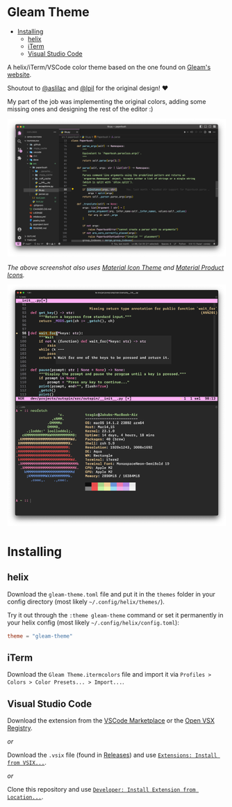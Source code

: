 # Gleam Theme

- [Installing](#installing)
  - [helix](#helix)
  - [iTerm](#iterm)
  - [Visual Studio Code](#visual-studio-code)


A helix/iTerm/VSCode color theme based on the one found on [Gleam's website](https://gleam.run). 

Shoutout to [@aslilac](https://github.com/aslilac) and
[@lpil](https://github.com/lpil) for the original design! ❤️

My part of the job was implementing the original colors, adding some missing
ones and designing the rest of the editor :)

![Screenshot showing the Gleam Theme in VSCode](assets/vscode.png)

*The above screenshot also uses [Material Icon Theme](https://marketplace.visualstudio.com/items?itemName=PKief.material-icon-theme) and [Material Product Icons](https://marketplace.visualstudio.com/items?itemName=PKief.material-product-icons).*

![Screenshot showing the Gleam Theme in VSCode](assets/helix-iterm.png)
<br>

# Installing

## helix

Download the `gleam-theme.toml` file and put it in the `themes` folder in your config directory (most likely `~/.config/helix/themes/`).

Try it out through the `:theme gleam-theme` command or set it permanently in your helix config (most likely `~/.config/helix/config.toml`):
```toml
theme = "gleam-theme"
```

## iTerm

Download the `Gleam Theme.itermcolors` file and import it via `Profiles > Colors > Color Presets... > Import...`.

## Visual Studio Code

Download the extension from the [VSCode Marketplace](https://marketplace.visualstudio.com/items?itemName=trag1c.gleam-theme) or the [Open VSX Registry](https://open-vsx.org/extension/trag1c/gleam-theme).

*or*

Download the `.vsix` file (found in [Releases](https://github.com/trag1c/gleam-theme/releases)) and use
[`Extensions: Install from VSIX...`](https://code.visualstudio.com/docs/editor/extension-marketplace#_install-from-a-vsix).

*or*

Clone this repository and use
[`Developer: Install Extension from Location...`](https://code.visualstudio.com/updates/v1_74#_install-an-extension-located-on-disk).